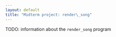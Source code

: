 ```yaml
---
layout: default
title: "Midterm project: render\_song"
---
```


TODO: information about the `render_song` program
